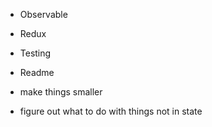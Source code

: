 * Observable
* Redux
* Testing

* Readme
* make things smaller
* figure out what to do with things not in state

